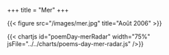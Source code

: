 +++
title = "Mer"
+++
<!-- FM:Snippet:Start data:{"id":"_figure","fields":[{"name":"imageName","value":"mer.jpg"},{"name":"imageCaption","value":"Août 2006"}]} -->
{{< figure src="/images/mer.jpg" title="Août 2006" >}}
<!-- FM:Snippet:End -->
{{< chartjs id="poemDay-merRadar" width="75%" jsFile="../../charts/poems-day-mer-radar.js" />}}
